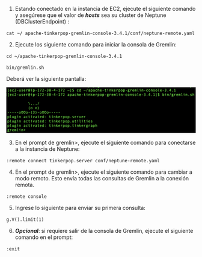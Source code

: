 1. Estando conectado en la instancia de EC2, ejecute el siguiente comando y asegúrese que el valor de ***hosts*** sea su cluster de Neptune (DBClusterEndpoint) :

```
cat ~/ apache-tinkerpop-gremlin-console-3.4.1/conf/neptune-remote.yaml
```

2. Ejecute los siguiente comando para iniciar la consola de Gremlin:

```
cd ~/apache-tinkerpop-gremlin-console-3.4.1
```

```
bin/gremlin.sh
```

Deberá ver la siguiente pantalla:

![Gremlin Console](images/gremlinconsole.png)

3. En el prompt de gremlin>, ejecute el siguiente comando para conectarse a la instancia de Neptune:

```
:remote connect tinkerpop.server conf/neptune-remote.yaml
```

4. En el prompt de gremlin>, ejecute el siguiente comando para cambiar a modo remoto. Esto envía todas las consultas de Gremlin a la conexión remota.

```
:remote console
```

5. Ingrese lo siguiente para enviar su primera consulta:

```
g.V().limit(1)
```

6. ***Opcional***: si requiere salir de la consola de Gremlin, ejecute el siguiente comando en el prompt:

```
:exit
```